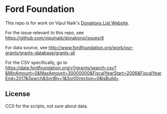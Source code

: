 # Ford Foundation

This repo is for work on Vipul Naik's [Donations List Website](https://github.com/vipulnaik/donations).

For the issue relevant to this repo, see https://github.com/vipulnaik/donations/issues/6

For data source, see http://www.fordfoundation.org/work/our-grants/grants-database/grants-all

For the CSV specifically, go to
<https://data.fordfoundation.org/v1/grants/search-csv?&MinAmount=0&MaxAmount=30000000&FiscalYearStart=2006&FiscalYearEnd=2017&Search&SortBy=1&SortDirection=0&IsBuild=>

## License

CC0 for the scripts, not sure about data.
